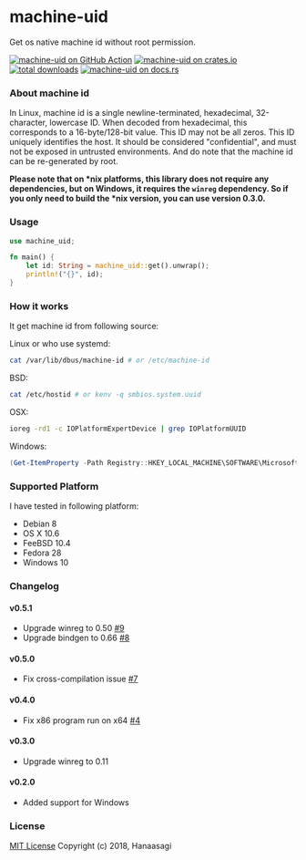 # machine-uid

Get os native machine id without root permission.

[![machine-uid on GitHub Action][action-image]][action]
[![machine-uid on crates.io][cratesio-image]][cratesio]
[![total downloads][downloads-image]][cratesio]
[![machine-uid on docs.rs][docsrs-image]][docsrs]

[action-image]: https://github.com/Hanaasagi/machine-uid/actions/workflows/rust.yml/badge.svg
[action]: https://github.com/Hanaasagi/machine-uid/actions/workflows/rust.yml
[cratesio-image]: https://img.shields.io/crates/v/machine-uid.svg
[downloads-image]: https://img.shields.io/crates/d/machine-uid
[cratesio]: https://crates.io/crates/machine-uid
[docsrs-image]: https://docs.rs/machine-uid/badge.svg
[docsrs]: https://docs.rs/machine-uid

### About machine id

In Linux, machine id is a single newline-terminated, hexadecimal, 32-character, lowercase ID. When decoded from hexadecimal, this corresponds to a 16-byte/128-bit value. This ID may not be all zeros. This ID uniquely identifies the host. It should be considered "confidential", and must not be exposed in untrusted environments. And do note that the machine id can be re-generated by root.

**Please note that on \*nix platforms, this library does not require any dependencies,
but on Windows, it requires the `winreg` dependency. So if you only need to build the \*nix version,
you can use version 0.3.0.**

### Usage

```Rust
use machine_uid;

fn main() {
    let id: String = machine_uid::get().unwrap();
    println!("{}", id);
}

```

### How it works

It get machine id from following source:

Linux or who use systemd:

```Bash
cat /var/lib/dbus/machine-id # or /etc/machine-id
```

BSD:

```Bash
cat /etc/hostid # or kenv -q smbios.system.uuid
```

OSX:

```Bash
ioreg -rd1 -c IOPlatformExpertDevice | grep IOPlatformUUID
```

Windows:

```powershell
(Get-ItemProperty -Path Registry::HKEY_LOCAL_MACHINE\SOFTWARE\Microsoft\Cryptography).MachineGuid
```

### Supported Platform

I have tested in following platform:

- Debian 8
- OS X 10.6
- FeeBSD 10.4
- Fedora 28
- Windows 10

### Changelog

#### v0.5.1

- Upgrade winreg to 0.50 [#9](https://github.com/Hanaasagi/machine-uid/pull/9)
- Upgrade bindgen to 0.66 [#8](https://github.com/Hanaasagi/machine-uid/pull/8)

#### v0.5.0

- Fix cross-compilation issue [#7](https://github.com/Hanaasagi/machine-uid/pull/7)

#### v0.4.0

- Fix x86 program run on x64 [#4](https://github.com/Hanaasagi/machine-uid/pull/4)

#### v0.3.0

- Upgrade winreg to 0.11

#### v0.2.0

- Added support for Windows

### License

[MIT License](https://github.com/Hanaasagi/machine-id/blob/master/LICENSE) Copyright (c) 2018, Hanaasagi
